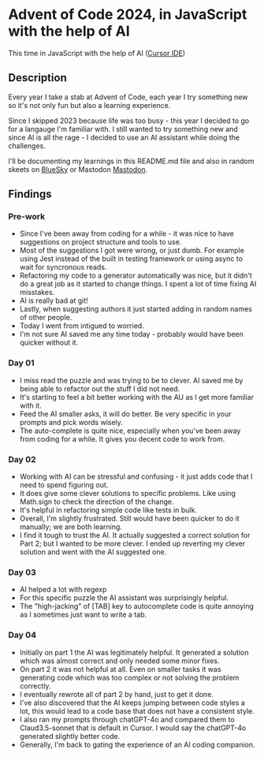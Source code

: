 # Advent of Code 2024, in JavaScript with the help of AI
This time in JavaScript with the help of AI ([Cursor IDE](https://www.cursor.com/))

## Description
Every year I take a stab at Advent of Code, each year I try something new so it's not only fun but also a learning experience.

Since I skipped 2023 because life was too busy - this year I decided to go for a langauge I'm familiar with. I still wanted to try something new and since AI is all the rage - I decided to use an AI assistant while doing the challenges.

I'll be documenting my learnings in this README.md file and also in random skeets on [BlueSky](https://bsky.app/profile/mazur.today) or Mastodon [Mastodon](https://hachyderm.io/@mazur).

## Findings

### Pre-work
- Since I've been away from coding for a while - it was nice to have suggestions on project structure and tools to use. 
- Most of the suggestions I got were wrong, or just dumb. For example using Jest instead of the built in testing framework or using async to wait for syncronous reads.
- Refactoring my code to a generator automatically was nice, but it didn't do a great job as it started to change things. I spent a lot of time fixing AI misstakes.
- AI is really bad at git!
- Lastly, when suggesting authors it just started adding in random names of other people.
- Today I went from intigued to worried.
- I'm not sure AI saved me any time today - probably would have been quicker without it.

### Day 01
- I miss read the puzzle and was trying to be to clever. AI saved me by being able to refactor out the stuff I did not need.
- It's starting to feel a bit better working with the AU as I get more familiar with it.
- Feed the AI smaller asks, it will do better. Be very specific in your prompts and pick words wisely.
- The auto-complete is quite nice, especially when you've been away from coding for a while. It gives you decent code to work from.

### Day 02
- Working with AI can be stressful and confusing - it just adds code that I need to spend figuring out.
- It does give some clever solutions to specific problems. Like using Math.sign to check the direction of the change.
- It's helpful in refactoring simple code like tests in bulk.
- Overall, I'm slightly frustrated. Still would have been quicker to do it manually; we are both learning.
- I find it tough to trust the AI. It actually suggested a correct solution for Part 2; but I wanted to be more clever. I ended up reverting my clever solution and went with the AI suggested one.

### Day 03
- AI helped a lot with regexp
- For this specific puzzle the AI assistant was surprisingly helpful.
- The "high-jacking" of [TAB] key to autocomplete code is quite annoying as I sometimes just want to write a tab.

### Day 04
- Initially on part 1 the AI was legitimately helpful. It generated a solution which was almost correct and only needed some minor fixes.
- On part 2 it was not helpful at all. Even on smaller tasks it was generating code which was too complex or not solving the problem correctly.
- I eventually rewrote all of part 2 by hand, just to get it done.
- I've also discovered that the AI keeps jumping between code styles a lot, this would lead to a code base that does not have a consistent style.
- I also ran my prompts through chatGPT-4o and compared them to Claud3.5-sonnet that is default in Cursor. I would say the chatGPT-4o generated slightly better code.
- Generally, I'm back to gating the experience of an AI coding companion.